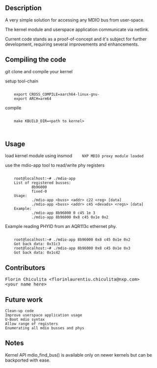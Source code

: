 <h2>Description</h2>

<p>A very simple solution for accessing any MDIO bus from user-space.</p>
<p>The kernel module and userspace application communicate via netlink.</p>

<p>Current code stands as a proof-of-concept and it's subject for further development, requiring several improvements and enhancements.</p>

<h2>Compiling the code</h2>
<p>git clone and compile your kernel
<p>setup tool-chain
<pre><code>
	export CROSS_COMPILE=aarch64-linux-gnu-
	export ARCH=arm64
</code></pre>
<p> compile
<pre><code>
	make KBUILD_DIR=&lt;path to kernel&gt;</p>
</code></pre>

<h2>Usage</h2>

<p>load kernel module using insmod
<code>    NXP MDIO proxy module loaded</code>
<p>use the mdio-app tool to read/write phy registers
<pre><code>
	root@localhost:~# ./mdio-app
	List of registered busses:
	        8b96000
	        fixed-0
	Usage:
	        ./mdio-app &lt;buss&gt; &lt;addr&gt; c22 &lt;reg&gt; [data]
	        ./mdio-app &lt;buss&gt; &lt;addr&gt; c45 &lt;devads&gt; &lt;regs&gt; [data]
	Example:
	        ./mdio-app 8b96000 0 c45 1e 3
	        ./mdio-app 8b96000 0x8 c45 0x1e 0x2
</code></pre>
<p>Example reading PHYID from an AQR113c ethernet phy.
<pre><code>
	root@localhost:~# ./mdio-app 8b96000 0x8 c45 0x1e 0x2
	Got back data: 0x31c3
	root@localhost:~# ./mdio-app 8b96000 0x8 c45 0x1e 0x3
	Got back data: 0x1c42
</code></pre>

<h2>Contributors</h2>

<pre>Florin Chiculita &lt;florinlaurentiu.chiculita@nxp.com&gt;
&lt;your name here&gt;
</pre>

<h2>Future work</h2>

<pre><code>Clean-up code
Improve userspace application usage
U-Boot mdio syntax
Allow range of registers
Enumerating all mdio busses and phys
</code></pre>

<h2> Notes </h2>
<p>Kernel API mdio_find_bus() is available only on newer kernels but can be backported with ease.</p>

